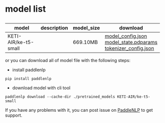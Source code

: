#  model list

##  

| model  | description | model_size  | download         |
| --- | --- | --- | --- |
|KETI-AIR/ke-t5-small|  | 669.10MB | [model_config.json](https://bj.bcebos.com/paddlenlp/models/community/KETI-AIR/ke-t5-small/model_config.json)<br>[model_state.pdparams](https://bj.bcebos.com/paddlenlp/models/community/KETI-AIR/ke-t5-small/model_state.pdparams)<br>[tokenizer_config.json](https://bj.bcebos.com/paddlenlp/models/community/KETI-AIR/ke-t5-small/tokenizer_config.json) |

or you can download all of model file with the following steps:

* install paddlenlp

```shell
pip install paddlenlp
```

* download model with cli tool

```shell
paddlenlp download --cache-dir ./pretrained_models KETI-AIR/ke-t5-small
```

If you have any problems with it, you can post issue on [PaddleNLP](https://github.com/PaddlePaddle/PaddleNLP) to get support.
